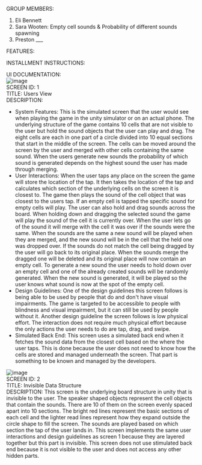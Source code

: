 GROUP MEMBERS:
1) Eli Bennett
2) Sara Wooten: Empty cell sounds & Probability of different sounds spawning
3) Preston ___

FEATURES:

INSTALLMENT INSTRUCTIONS:

UI DOCUMENTATION: <br />
![image](https://github.com/Teaching-Accessibility/course-project-A-Game/assets/108377756/3b49af15-79bf-41d0-bfbe-52b178cdf447) <br />
SCREEN ID: 1 <br />
TITLE: Users View <br />
DESCRIPTION: 
* System Features: This is the simulated screen that the user would see when playing the game in the unity simulator or on an actual phone. The underlying structure of the game contains 10 cells that are not visible to the user but hold the sound objects that the user can play and drag. The eight cells are each in one part of a circle divided into 10 equal sections that start in the middle of the screen. The cells can be moved around the screen by the user and merged with other cells containing the same sound. When the users generate new sounds the probability of which sound is generated depends on the highest sound the user has made through merging.
* User Interactions: When the user taps any place on the screen the game will store the location of the tap. It then takes the location of the tap and calculates which section of the underlying cells on the screen it is closest to. The game then plays the sound of the cell object that was closest to the users tap. If an empty cell is tapped the specific sound for empty cells will play. The user can also hold and drag sounds across the board. When holding down and dragging the selected sound the game will play the sound of the cell it is currently over. When the user lets go of the sound it will merge with the cell it was over if the sounds were the same. When the sounds are the same a new sound will be played when they are merged, and the new sound will be in the cell that the held one was dropped over. If the sounds do not match the cell being dragged by the user will go back to its original place. When the sounds merge the dragged one will be deleted and its original place will now contain an empty cell. To generate a new sound the user needs to hold down over an empty cell and one of the already created sounds will be randomly generated. When the new sound is generated, it will be played so the user knows what sound is now at the spot of the empty cell.
* Design Guidelines: One of the design guidelines this screen follows is being able to be used by people that do and don't have visual impairments. The game is targeted to be accessible to people with blindness and visual impairment, but it can still be used by people without it. Another design guideline the screen follows is low physical effort. The interaction does not require much physical effort because the only actions the user needs to do are tap, drag, and swipe.
* Simulated Back End: This screen uses a simulated back end when it fetches the sound data from the closest cell based on the where the user taps. This is done because the user does not need to know how the cells are stored and managed underneath the screen. That part is something to be known and managed by the developers. <br />

![image](https://github.com/Teaching-Accessibility/course-project-A-Game/assets/108377756/17e751f4-f9cb-4bef-8abc-7f0b6518b592) <br />
SCREEN ID: 2 <br />
TITLE: Invisible Data Structure <br />
DESCRIPTION: This screen is the underlying board structure in unity that is invisible to the user. The speaker shaped objects represent the cell objects that contain the sounds. There are 10 of them on the screen evenly spaced apart into 10 sections. The bright red lines represent the basic sections of each cell and the lighter read lines represent how they expand outside the circle shape to fill the screen. The sounds are played based on which section the tap of the user lands in. This screen implements the same user interactions and design guidelines as screen 1 because they are layered together but this part is invisible. This screen does not use stimulated back end because it is not visible to the user and does not access any other hidden parts.


